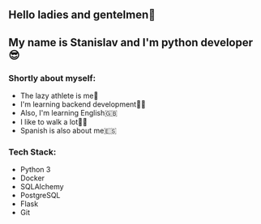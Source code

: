 ## Hello ladies and gentelmen👋 
## My name is Stanislav and I'm python developer:sunglasses:

### Shortly about myself:
* The lazy athlete is me:muscle:
* I'm learning backend development:man_technologist:
* Also, I'm learning English:gb:
* I like to walk a lot:walking_man:
* Spanish is also about me:es:

### Tech Stack:
* Python 3
* Docker
* SQLAlchemy
* PostgreSQL
* Flask
* Git
